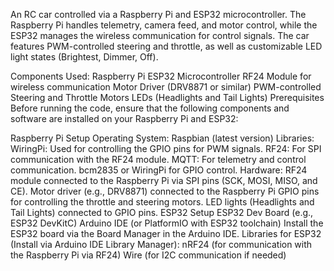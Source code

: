 An RC car controlled via a Raspberry Pi and ESP32 microcontroller. The Raspberry Pi handles telemetry, camera feed, and motor control, while the ESP32 manages the wireless communication for control signals.
The car features PWM-controlled steering and throttle, as well as customizable LED light states (Brightest, Dimmer, Off).

Components Used:
  Raspberry Pi
  ESP32 Microcontroller
  RF24 Module for wireless communication
  Motor Driver (DRV8871 or similar)
  PWM-controlled Steering and Throttle Motors
  LEDs (Headlights and Tail Lights)
Prerequisites
  Before running the code, ensure that the following components and software are installed on your Raspberry Pi and ESP32:

Raspberry Pi Setup
  Operating System: Raspbian (latest version)
Libraries:
  WiringPi: Used for controlling the GPIO pins for PWM signals.
  RF24: For SPI communication with the RF24 module.
  MQTT: For telemetry and control communication.
  bcm2835 or WiringPi for GPIO control.
Hardware:
  RF24 module connected to the Raspberry Pi via SPI pins (SCK, MOSI, MISO, and CE).
  Motor driver (e.g., DRV8871) connected to the Raspberry Pi GPIO pins for controlling the throttle and steering motors.
  LED lights (Headlights and Tail Lights) connected to GPIO pins.
  ESP32 Setup
  ESP32 Dev Board (e.g., ESP32 DevKitC)
  Arduino IDE (or PlatformIO with ESP32 toolchain)
  Install the ESP32 board via the Board Manager in the Arduino IDE.
  Libraries for ESP32 (Install via Arduino IDE Library Manager):
  nRF24 (for communication with the Raspberry Pi via RF24)
  Wire (for I2C communication if needed)
